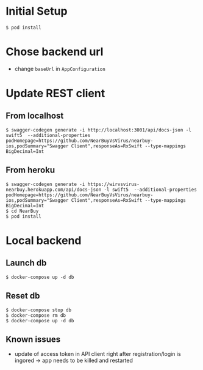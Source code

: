 # Initial Setup

```
$ pod install
```

# Chose backend url

- change `baseUrl` in `AppConfiguration`

# Update REST client

## From localhost
```
$ swagger-codegen generate -i http://localhost:3001/api/docs-json -l swift5  --additional-properties podHomepage=https://github.com/NearBuyVsVirus/nearbuy-ios,podSummary="Swagger Client",responseAs=RxSwift --type-mappings BigDecimal=Int
```

## From heroku
```
$ swagger-codegen generate -i https://wirvsvirus-nearbuy.herokuapp.com/api/docs-json -l swift5  --additional-properties podHomepage=https://github.com/NearBuyVsVirus/nearbuy-ios,podSummary="Swagger Client",responseAs=RxSwift --type-mappings BigDecimal=Int
$ cd NearBuy
$ pod install
```


# Local backend

## Launch db

```
$ docker-compose up -d db
```

## Reset db

```
$ docker-compose stop db
$ docker-compose rm db
$ docker-compose up -d db
```

## Known issues

- update of access token in API client right after registration/login is ingored -> app needs to be killed and restarted
